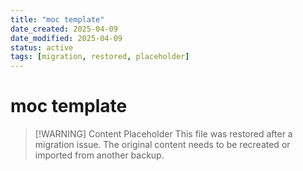 ```yaml
---
title: "moc template"
date_created: 2025-04-09
date_modified: 2025-04-09
status: active
tags: [migration, restored, placeholder]
---
```


# moc template

> [\!WARNING] Content Placeholder
> This file was restored after a migration issue. The original content needs to be recreated or imported from another backup.

